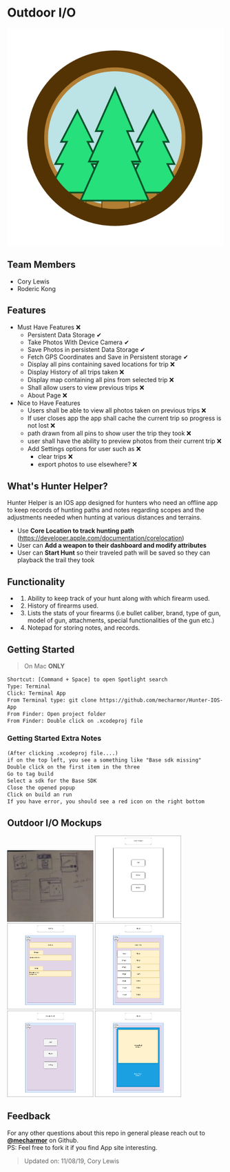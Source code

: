 # Outdoor I/O
![logo](https://github.com/mecharmor/CSC690-IOS-APP/blob/master/mockups/logo.png)

## Team Members
- Cory Lewis
- Roderic Kong

## Features
- Must Have Features ❌
    - Persistent Data Storage ✔
    - Take Photos With Device Camera ✔
    - Save Photos in persistent Data Storage ✔
    - Fetch GPS Coordinates and Save in Persistent storage ✔
    - Display all pins containing saved locations for trip ❌
    - Display History of all trips taken ❌
    - Display map containing all pins from selected trip ❌
    - Shall allow users to view previous trips ❌
    - About Page  ❌
- Nice to Have Features
    - Users shall be able to view all photos taken on previous trips ❌
    - If user closes app the app shall cache the current trip so progress is not lost ❌
    - path drawn from all pins to show user the trip they took ❌
    - user shall have the ability to preview photos from their current trip ❌
    - Add Settings options for user such as ❌
        - clear trips ❌
        - export photos to use elsewhere? ❌

## What's Hunter Helper?

Hunter Helper is an IOS app designed for hunters who need an offline app to keep records of hunting paths and notes regarding scopes and the adjustments needed when hunting at various distances and terrains.

- Use **Core Location to track hunting path** (https://developer.apple.com/documentation/corelocation)
- User can **Add a weapon to their dashboard and modify attributes**
- User can **Start Hunt** so their traveled path will be saved so they can playback the trail they took


## Functionality
- 1. Ability to keep track of your hunt along with which firearm used.
- 2. History of firearms used.
- 3. Lists the stats of your firearms (i.e bullet caliber, brand, type of gun, model of gun, attachments, special functionalities of the gun etc.) 
- 4. Notepad for storing notes, and records.

## Getting Started
> On Mac **ONLY**
```
Shortcut: [Command + Space] to open Spotlight search
Type: Terminal
Click: Terminal App 
From Terminal type: git clone https://github.com/mecharmor/Hunter-IOS-App
From Finder: Open project folder
From Finder: Double click on .xcodeproj file
```

### Getting Started Extra Notes
```
(After clicking .xcodeproj file....)
if on the top left, you see a something like "Base sdk missing"
Double click on the first item in the three
Go to tag build
Select a sdk for the Base SDK
Close the opened popup
Click on build an run
If you have error, you should see a red icon on the right bottom
```

## Outdoor I/O Mockups
<img src="https://github.com/mecharmor/CSC690-IOS-APP/blob/master/mockups/drawing.jpg" alt="" width="200px" height="auto">
<img src="https://github.com/mecharmor/CSC690-IOS-APP/blob/master/mockups/menu.png" alt="" width="200px" height="auto">
<img src="https://github.com/mecharmor/CSC690-IOS-APP/blob/master/mockups/menu_2.png" alt="" width="200px" height="auto">
<img src="https://github.com/mecharmor/CSC690-IOS-APP/blob/master/mockups/history.png" alt="" width="200px" height="auto">
<img src="https://github.com/mecharmor/CSC690-IOS-APP/blob/master/mockups/menu_color.png" alt="" width="200px" height="auto">
<img src="https://github.com/mecharmor/CSC690-IOS-APP/blob/master/mockups/history_pin_details.png" alt="" width="200px" height="auto">
<img src="https://github.com/mecharmor/CSC690-IOS-APP/blob/master/mockups/" alt="" width="200px" height="auto">


## Feedback
For any other questions about this repo in general please reach out to [**@mecharmor**](https://github.com/mecharmor) on Github. <br>
PS: Feel free to fork it if you find App site interesting.



> Updated on: 11/08/19, Cory Lewis
